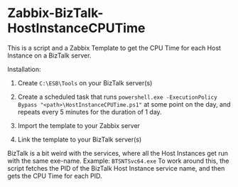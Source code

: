 # Zabbix-BizTalk-HostInstanceCPUTime
This is a script and a Zabbix Template to get the CPU Time for each Host Instance on a BizTalk server.

Installation:

1. Create ```C:\ESB\Tools``` on your BizTalk server(s)

2. Create a scheduled task that runs ```powershell.exe -ExecutionPolicy Bypass "<path>\HostInstanceCPUTime.ps1"``` at some point on the day, and repeats every 5 minutes for the duration of 1 day.

3. Import the template to your Zabbix server

4. Link the template to your BizTalk server(s)


BizTalk is a bit weird with the services, where all the Host Instances get run with the same exe-name.
Example: ```BTSNTSvc64.exe```
To work around this, the script fetches the PID of the BizTalk Host Instance service name, and then gets the CPU Time for each PID.
